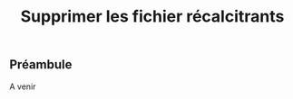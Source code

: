 ﻿---
title: "Supprimer les fichier récalcitrants"
excerpt: ""
category: PowerShell
classes: wide
comments: true
tags: 
  - PowerShell
  - Tips
---

## Préambule

 A  venir